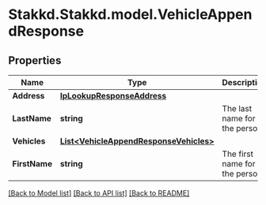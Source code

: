 # Stakkd.Stakkd.model.VehicleAppendResponse

## Properties

Name | Type | Description | Notes
------------ | ------------- | ------------- | -------------
**Address** | [**IpLookupResponseAddress**](IpLookupResponseAddress.md) |  | [optional] 
**LastName** | **string** | The last name for the person. | [optional] 
**Vehicles** | [**List&lt;VehicleAppendResponseVehicles&gt;**](VehicleAppendResponseVehicles.md) |  | [optional] 
**FirstName** | **string** | The first name for the person. | [optional] 

[[Back to Model list]](../README.md#documentation-for-models) [[Back to API list]](../README.md#documentation-for-api-endpoints) [[Back to README]](../README.md)

